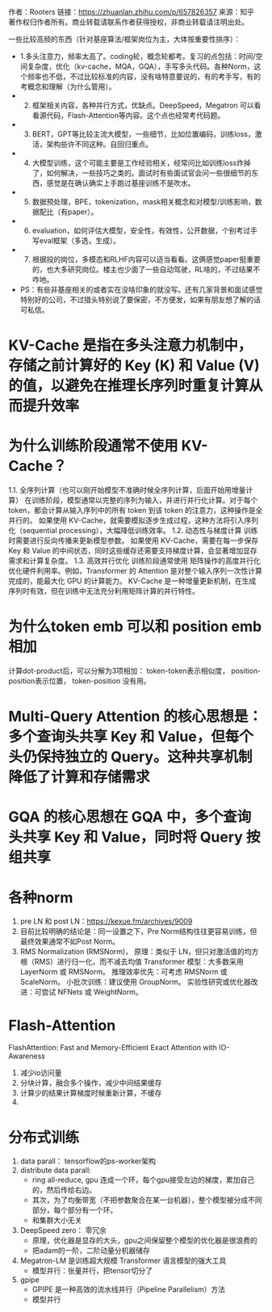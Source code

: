 作者：Rooters
链接：https://zhuanlan.zhihu.com/p/657826357
来源：知乎
著作权归作者所有。商业转载请联系作者获得授权，非商业转载请注明出处。

一些比较高频的东西（针对基座算法/框架岗位为主，大体按重要性排序）：
* 1.多头注意力，频率太高了。coding轮，概念轮都考。复习的点包括：时间/空间复杂度，优化（kv-cache，MQA，GQA），手写多头代码。各种Norm，这个频率也不低，不过比较标准的内容，没有啥特意要说的，有的考手写，有的考概念和理解（为什么管用）。
* 2. 框架相关内容，各种并行方式，优缺点。DeepSpeed，Megatron 可以看看源代码，Flash-Attention等内容。这个点也经常考代码题。
*  3.  BERT，GPT等比较主流大模型，一些细节，比如位置编码，训练loss，激活，架构些许不同这种。自回归重点。
*  4.  大模型训练，这个可能主要是工作经验相关，经常问比如训练loss炸掉了，如何解决，一些技巧之类的。面试时有些面试官会问一些很细节的东西，感觉是在确认确实上手跑过基座训练不是吹水。
*  5.  数据预处理，BPE，tokenization，mask相关概念和对模型/训练影响，数据配比（有paper）。
*  6.  evaluation，如何评估大模型，安全性，有效性，公开数据，个别考过手写eval框架（多选，生成）。
*  7. 根据投的岗位，多模态和RLHF内容可以适当看看。这俩感觉paper挺重要的，也大多研究岗位。楼主也少面了一些自动驾驶，RL啥的，不过结果不咋地。
*  PS：有些非基座相关的或者实在没啥印象的就没写。还有几家背景和面试感觉特别好的公司，不过猎头特别说了要保密，不方便发，如果有朋友想了解的话可私信。


# KV-Cache 是指在多头注意力机制中，存储之前计算好的 Key (K) 和 Value (V) 的值，以避免在推理长序列时重复计算从而提升效率


# 为什么训练阶段通常不使用 KV-Cache？
1.1. 全序列计算（也可以刚开始模型不准确时候全序列计算，后面开始用增量计算）
在训练阶段，模型通常以完整的序列为输入，并进行并行化计算。对于每个 token，都会计算从输入序列中的所有 token 到该 token 的注意力，这种操作是全并行的。
如果使用 KV-Cache，就需要模拟逐步生成过程，这种方法将引入序列化（sequential processing），大幅降低训练效率。
1.2. 动态性与梯度计算
训练时需要进行反向传播来更新模型参数。
如果使用 KV-Cache，需要在每一步保存 Key 和 Value 的中间状态，同时这些缓存还需要支持梯度计算，会显著增加显存需求和计算复杂度。
1.3. 高效并行优化
训练阶段通常使用 矩阵操作的高度并行化 优化硬件利用率。例如，Transformer 的 Attention 是对整个输入序列一次性计算完成的，能最大化 GPU 的计算能力。
KV-Cache 是一种增量更新机制，在生成序列时有效，但在训练中无法充分利用矩阵计算的并行特性。

# 为什么token emb 可以和 position emb相加
计算dot-product后，可以分解为3项相加： token-token表示相似度， position-position表示位置， token-position 没有用。

# Multi-Query Attention 的核心思想是：多个查询头共享 Key 和 Value，但每个头仍保持独立的 Query。这种共享机制降低了计算和存储需求

# GQA 的核心思想在 GQA 中，多个查询头共享 Key 和 Value，同时将 Query 按组共享

# 各种norm
1. pre LN 和 post LN：https://kexue.fm/archives/9009
2. 目前比较明确的结论是：同一设置之下，Pre Norm结构往往更容易训练，但最终效果通常不如Post Norm。
3. RMS Normalization (RMSNorm)， 原理：类似于 LN，但只对激活值的均方根（RMS）进行归一化，而不减去均值
Transformer 模型：大多数采用 LayerNorm 或 RMSNorm。
推理效率优先：可考虑 RMSNorm 或 ScaleNorm。
小批次训练：建议使用 GroupNorm。
实验性研究或优化器改进：可尝试 NFNets 或 WeightNorm。

# Flash-Attention 
FlashAttention: Fast and Memory-Efficient Exact Attention with IO-Awareness
1. 减少io访问量
2. 分块计算，融合多个操作，减少中间结果缓存
3. 计算少的结果计算梯度时候重新计算，不缓存
4. 

# 分布式训练
1. data parall： tensorflow的ps-worker架构
2. distribute data parall:
   * ring all-reduce, gpu 连成一个环，每个gpu接受左边的梯度，累加自己的，然后传给右边。
   * 其次，为了均衡带宽（不把参数聚合在某一台机器），整个模型被分成不同部分，每个部分有一个环。
   * 和集群大小无关
3. DeepSpeed zero： 零冗余
   * 原理，优化器是显存的大头，gpu之间保留整个模型的优化器是很浪费的
   * 把adam的一阶，二阶动量分机器储存
4. Megatron-LM 是训练超大规模 Transformer 语言模型的强大工具
   * 模型并行：张量并行，把tensor切分了
5. gpipe
   * GPIPE 是一种高效的流水线并行（Pipeline Parallelism）方法
   * 模型并行
